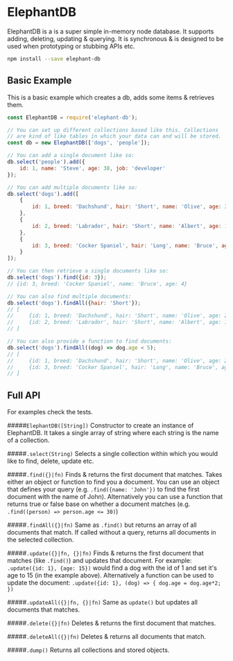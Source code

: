 
# ElephantDB
ElephantDB is a is a super simple in-memory node database. It supports adding, deleting, updating & querying. It is synchronous & is designed to be used when prototyping or stubbing APIs etc.
```bash
npm install --save elephant-db
```

## Basic Example
This is a basic example which creates a db, adds some items & retrieves them.
```js
const ElephantDB = require('elephant-db');

// You can set up different collections based like this. Collections
// are kind of like tables in which your data can and will be stored.
const db = new ElephantDB(['dogs', 'people']);

// You can add a single document like so:
db.select('people').add({
    id: 1, name: 'Steve', age: 38, job: 'developer'
});

// You can add multiple documents like so:
db.select('dogs').add([
    {
        id: 1, breed: 'Dachshund', hair: 'Short', name: 'Olive', age: 2
    },
    {
        id: 2, breed: 'Labrador', hair: 'Short', name: 'Albert', age: 10
    },
    {
        id: 3, breed: 'Cocker Spaniel', hair: 'Long', name: 'Bruce', age: 4
    }
]);

// You can then retrieve a single documents like so:
db.select('dogs').find({id: 3});
// {id: 3, breed: 'Cocker Spaniel', name: 'Bruce', age: 4}

// You can also find multiple documents:
db.select('dogs').findAll({hair: 'Short'});
// [
//     {id: 1, breed: 'Dachshund', hair: 'Short', name: 'Olive', age: 2},
//     {id: 2, breed: 'Labrador', hair: 'Short', name: 'Albert', age: 10}
// ]

// You can also provide a function to find documents:
db.select('dogs').findAll((dog) => dog.age < 5);
// [
//     {id: 1, breed: 'Dachshund', hair: 'Short', name: 'Olive', age: 2},
//     {id: 3, breed: 'Cocker Spaniel', hair: 'Long', name: 'Bruce', age: 4}
// ]
```

## Full API
For examples check the tests.

#####`ElephantDB([String])`
Constructor to create an instance of ElephantDB. It takes a single array of string where each string is the name of a collection.

#####`.select(String)`
Selects a single collection within which you would like to find, delete, update etc.

#####`.find({}|fn)`
Finds & returns the first document that matches. Takes either an object or function to find you a document. You can use an object that defines your query (e.g. `.find({name: 'John'})` to find the first document with the name of John). Alternatively you can use a function that returns true or false base on whether a document matches (e.g. `.find((person) => person.age <= 30)`)

#####`.findAll({}|fn)`
Same as `.find()` but returns an array of all documents that match. If called without a query, returns all documents in the selected collection.

#####`.update({}|fn, {}|fn)`
Finds & returns the first document that matches (like `.find()`) and updates that document. For example: `.update({id: 1}, {age: 15})` would find a dog with the id of 1 and set it's age to 15 (in the example above). Alternatively a function can be used to update the document: `.update({id: 1}, (dog) => { dog.age = dog.age*2; })`

#####`.updateAll({}|fn, {}|fn)`
Same as `update()` but updates all documents that matches.

#####`.delete({}|fn)`
Deletes & returns the first document that matches.

#####`.deleteAll({}|fn)`
Deletes & returns all documents that match.

#####`.dump()`
Returns all collections and stored objects.
